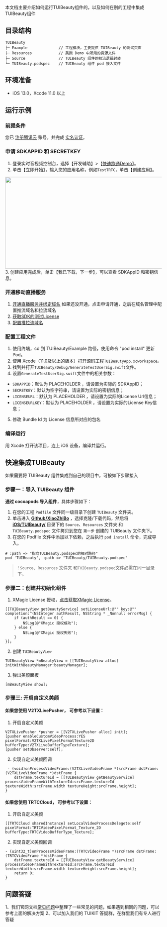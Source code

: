 本文档主要介绍如何运行TUIBeauty组件的，以及如何在别的工程中集成TUIBeauty组件

## 目录结构

```
TUIBeauty
├─ Example              // 工程模块，主要提供 TUIBeauty 的测试页面
├─ Resources            // 美颜 Demo 中所用的资源文件
├─ Source               // TUIBeauty 组件的拉流逻辑封装
└─ TUIBeauty.podspec    // TUIBeauty 组件 pod 接入文件
```

## 环境准备
- iOS 13.0，Xcode 11.0 以上

## 运行示例

### 前提条件
您已 [注册腾讯云](https://cloud.tencent.com/document/product/378/17985) 账号，并完成 [实名认证](https://cloud.tencent.com/document/product/378/3629)。

### 申请 SDKAPPID 和 SECRETKEY
1. 登录实时音视频控制台，选择【开发辅助】>【[快速跑通Demo](https://console.cloud.tencent.com/trtc/quickstart)】。
2. 单击【立即开始】，输入您的应用名称，例如`TestTRTC`，单击【创建应用】。
<img src="https://main.qcloudimg.com/raw/169391f6711857dca6ed8cfce7b391bd.png" width="650" height="295"/>
3. 创建应用完成后，单击【我已下载，下一步】，可以查看 SDKAppID 和密钥信息。

### 开通移动直播服务
1. [开通直播服务并绑定域名](https://console.cloud.tencent.com/live/livestat) 如果还没开通，点击申请开通，之后在域名管理中配置推流域名和拉流域名
2. [获取SDK的测试License](https://console.cloud.tencent.com/live/license) 
3. [配置推拉流域名](https://console.cloud.tencent.com/live/domainmanage)

### 配置工程文件
1. 使用终端，cd 到 TUIBeauty/Example 路径，使用命令 "pod install" 更新Pod。
2. 使用 Xcode（11.0及以上的版本）打开源码工程`TUIBeautyApp.xcworkspace`。
3. 找到并打开`TUIBeauty/Debug/GenerateTestUserSig.swift`文件。
4. 设置`GenerateTestUserSig.swift`文件中的相关参数：
  - `SDKAPPID`：默认为 PLACEHOLDER ，请设置为实际的 SDKAppID；
  - `SECRETKEY`：默认为空字符串，请设置为实际的密钥信息；
  - `LICENSEURL`：默认为 PLACEHOLDER ，请设置为实际的License Url信息；
  - `LICENSEURLKEY`：默认为 PLACEHOLDER ，请设置为实际的License Key信息；
5. 修改 Bundle Id 为 License 信息所对应的包名


### 编译运行
用 Xcode 打开该项目，连上 iOS 设备，编译并运行。


## 快速集成TUIBeauty
如果需要将 TUIBeauty 组件集成到自己的项目中，可按如下步骤接入

### 步骤一：导入 TUIBeauty 组件

**通过 cocoapods 导入组件**，具体步骤如下：
1. 在您的工程 `Podfile` 文件同一级目录下创建 `TUIBeauty` 文件夹。
2. 单击进入 [**Github/XiaoZhiBo**](https://github.com/tencentyun/XiaoZhiBo) ，选择克隆/下载代码，然后将 [**iOS/TUIBeauty/**](https://github.com/tencentyun/XiaoZhiBo/tree/main/iOS/TUIBeauty) 目录下的 `Source`、`Resources` 文件夹 和 `TUIBeauty.podspec` 文件拷贝到您在 `第一步` 创建的 TUIBeauty 文件夹下。
3. 在您的 Podfile 文件中添加以下依赖，之后执行 `pod install` 命令，完成导入。
```
# :path => "指向TUIBeauty.podspec的相对路径"
pod 'TUIBeauty', :path => "TUIBeauty/TUIBeauty.podspec"
```

>!  `Source`、`Resources` 文件夹 和`TUIBeauty.podspec`文件必需在同一目录下。


### 步骤二：创建并初始化组件

1. XMagic License 授权，[点击获取XMagic License](https://cloud.tencent.com/document/product/616/65878)。
```
[[TUIBeautyView getBeautyService] setLicenseUrl:@"" key:@"" completion:^(NSInteger authResult, NSString * _Nonnull errorMsg) {
    if (authResult == 0) {
        NSLog(@"XMagic 授权成功");
    } else {
        NSLog(@"XMagic 授权失败");
    }
}];
```
2. 创建 `TUIBeautyView`
```
TUIBeautyView *mBeautyView = [[TUIBeautyView alloc] initWithBeautyManager:beautyManager];

```

3. 弹出美颜面板
```
[mBeautyView show];
```

### 步骤三: 开启自定义美颜 

#### 如果您使用 V2TXLivePusher， 可参考以下设置：
1. 开启自定义美颜
```
V2TXLivePusher *pusher = [[V2TXLivePusher alloc] init];
[pusher enableCustomVideoProcess:YES pixelFormat:V2TXLivePixelFormatTexture2D bufferType:V2TXLiveBufferTypeTexture];
[pusher setObserver:self];
```

2. 实现自定义美颜回调
```
 - (void)onProcessVideoFrame:(V2TXLiveVideoFrame *)srcFrame dstFrame:(V2TXLiveVideoFrame *)dstFrame {
    dstFrame.textureId = [[TUIBeautyView getBeautyService] processVideoFrameWithTextureId:srcFrame.textureId textureWidth:srcFrame.width textureHeight:srcFrame.height];
}
```

####  如果您使用 TRTCCloud， 可参考以下设置：

1. 开启自定义美颜
```
[[TRTCCloud sharedInstance] setLocalVideoProcessDelegete:self pixelFormat:TRTCVideoPixelFormat_Texture_2D bufferType:TRTCVideoBufferType_Texture];
```

2. 实现自定义美颜回调
```
- (uint32_t)onProcessVideoFrame:(TRTCVideoFrame *)srcFrame dstFrame:(TRTCVideoFrame *)dstFrame {
    dstFrame.textureId = [[TUIBeautyView getBeautyService] processVideoFrameWithTextureId:srcFrame.textureId textureWidth:srcFrame.width textureHeight:srcFrame.height];
    return 0;
}
```

## 问题答疑
1、我们官网文档[常见问题](https://cloud.tencent.com/document/product/454/7998)中整理了一些常见的问题，如果遇到相同的问题，可以参考上面的解决方案
2、可以加入我们的 TUIKIT 答疑群，在群里我们有专人进行答疑
